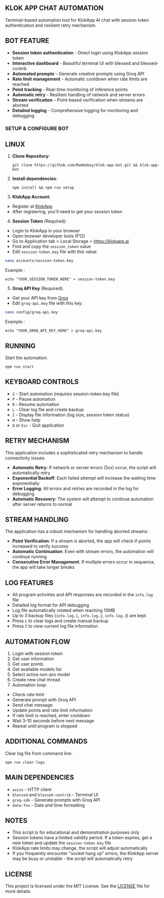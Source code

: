 ## KLOK APP CHAT AUTOMATION

Terminal-based automation tool for KlokApp AI chat with session token authentication and resilient retry mechanism.

## BOT FEATURE

- **Session token authentication** - Direct login using KlokApp session token
- **Interactive dashboard** - Beautiful terminal UI with blessed and blessed-contrib
- **Automated prompts** - Generate creative prompts using Groq API
- **Rate limit management** - Automatic cooldown when rate limits are reached
- **Point tracking** - Real-time monitoring of inference points
- **Automatic retry** - Resilient handling of network and server errors
- **Stream verification** - Point-based verification when streams are aborted
- **Detailed logging** - Comprehensive logging for monitoring and debugging

### SETUP & CONFIGURE BOT

## LINUX

1. **Clone Repository**:

   ```
   git clone https://github.com/Rambeboy/klok-app-bot.git && klok-app-bot
   ```

2. **Install dependencies**:

   ```
   npm install && npm run setup
   ```

3. **KlokApp Account**:

- Register at [KlokApp](https://klokapp.ai/)
- After registering, you'll need to get your session token

4. **Session Token** (Required):

- Login to KlokApp in your browser
- Open browser developer tools (F12)
- Go to Application tab > Local Storage > https://klokapp.ai
- Find and copy the `session_token` value
- Edit `session-token.key` file with this value:
```bash
nano accounts/session-token.key
```
Example :
```
echo "YOUR_SESSION_TOKEN_HERE" > session-token.key
```

5. **Groq API Key** (Required):
- Get your API key from [Groq](https://console.groq.com/)
- Edit `groq-api.key` file with this key:
```bash
nano config/groq-api.key
```
Example :
```
echo "YOUR_GROQ_API_KEY_HERE" > groq-api.key
```

## RUNNING

Start the automation:

```
npm run start
```

## KEYBOARD CONTROLS

- `S` - Start automation (requires session-token.key file)
- `P` - Pause automation
- `R` - Resume automation
- `L` - Clear log file and create backup
- `I` - Display file information (log size, session token status)
- `H` - Show help
- `Q` or `Esc` - Quit application

## RETRY MECHANISM

This application includes a sophisticated retry mechanism to handle connectivity issues:

- **Automatic Retry**: If network or server errors (5xx) occur, the script will automatically retry
- **Exponential Backoff**: Each failed attempt will increase the waiting time exponentially
- **Error Logging**: All errors and retries are recorded in the log for debugging
- **Automatic Recovery**: The system will attempt to continue automation after server returns to normal

## STREAM HANDLING

The application has a robust mechanism for handling aborted streams:

- **Point Verification**: If a stream is aborted, the app will check if points increased to verify success
- **Automatic Continuation**: Even with stream errors, the automation will continue running
- **Consecutive Error Management**: If multiple errors occur in sequence, the app will take longer breaks

## LOG FEATURES

- All program activities and API responses are recorded in the `info.log` file
- Detailed log format for API debugging
- Log file automatically rotated when reaching 10MB
- Up to 3 backup files (`info.log.1`, `info.log.2`, `info.log.3`) are kept
- Press `L` to clear logs and create manual backup
- Press `I` to view current log file information

## AUTOMATION FLOW

1. Login with session token
2. Get user information
3. Get user points
4. Get available models list
5. Select active non-pro model
6. Create new chat thread
7. Automation loop:
- Check rate limit
- Generate prompt with Groq API
- Send chat message
- Update points and rate limit information
- If rate limit is reached, enter cooldown
- Wait 3-10 seconds before next message
- Repeat until program is stopped

## ADDITIONAL COMMANDS

Clear log file from command line:

```
npm run clear-logs
```

## MAIN DEPENDENCIES

- `axios` - HTTP client
- `blessed` and `blessed-contrib` - Terminal UI
- `groq-sdk` - Generate prompts with Groq API
- `date-fns` - Date and time formatting

## NOTES

- This script is for educational and demonstration purposes only
- Session tokens have a limited validity period. If a token expires, get a new token and update the `session-token.key` file
- KlokApp rate limits may change, the script will adjust automatically
- If you frequently encounter "socket hang up" errors, the KlokApp server may be busy or unstable - the script will automatically retry

## LICENSE

This project is licensed under the MIT License. See the [LICENSE](LICENSE) file for more details.